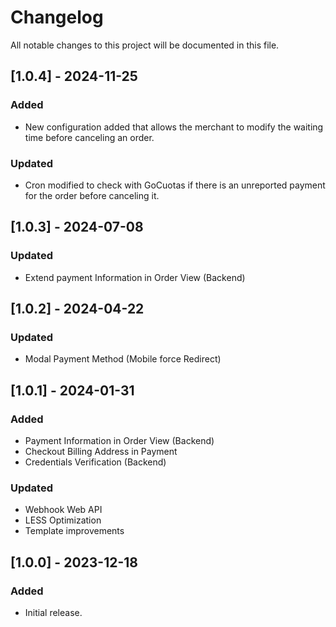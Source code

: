 # Changelog
All notable changes to this project will be documented in this file.

## [1.0.4] - 2024-11-25

### Added
- New configuration added that allows the merchant to modify the waiting time before canceling an order.

### Updated
- Cron modified to check with GoCuotas if there is an unreported payment for the order before canceling it.

## [1.0.3] - 2024-07-08

### Updated
- Extend payment Information in Order View (Backend)

## [1.0.2] - 2024-04-22

### Updated
- Modal Payment Method (Mobile force Redirect)

## [1.0.1] - 2024-01-31

### Added
- Payment Information in Order View (Backend)
- Checkout Billing Address in Payment
- Credentials Verification (Backend)

### Updated
- Webhook Web API
- LESS Optimization
- Template improvements

## [1.0.0] - 2023-12-18

### Added
- Initial release.
